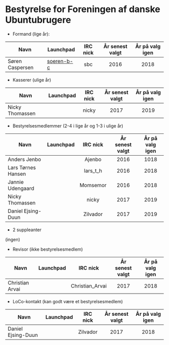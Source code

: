 
# Bestyrelse for Foreningen af danske Ubuntubrugere
 


 * Formand (lige år):
 
| Navn   |      Launchpad      |  IRC nick | År senest valgt | År på valg igen |
|--------|---------------------|:---------:|:---------------:|:---------------:|
|Søren Caspersen | [soeren-b-c](https://launchpad.net/~soeren-b-c) | sbc | 2016 | 2018|

* Kasserer (ulige år)
 
| Navn   |      Launchpad      |  IRC nick | År senest valgt | År på valg igen |
|--------|---------------------|:---------:|:---------------:|:---------------:|
|Nicky Thomassen | | nicky | 2017 | 2019|

 
 * Bestyrelsesmedlemmer (2-4 i lige år og 1-3 i ulige år) 
 
| Navn   |      Launchpad      |  IRC nick | År senest valgt | År på valg igen |
|--------|---------------------|:---------:|:---------------:|:---------------:|
|Anders Jenbo| |Ajenbo|2016|1018|
|Lars Tørnes Hansen| | lars_t_h | 2016 | 2018|
| Jannie Udengaard | | Momsemor | 2016 | 2018|
|Nicky Thomassen | | nicky | 2017 | 2019|
| Daniel Ejsing-Duun |  |Zilvador | 2017 | 2019|
 
 * 2 suppleanter
 
 (ingen)
 * Revisor (ikke bestyrelsesmedlem)
 
| Navn   |      Launchpad      |  IRC nick | År senest valgt | År på valg igen |
|--------|---------------------|:---------:|:---------------:|:---------------:|
|Christian Arvai | |  Christian_Arvai | 2017 | 2018|
 * LoCo-kontakt (kan godt være et bestyrelsesmedlem)
 
| Navn   |      Launchpad      |  IRC nick | År senest valgt | År på valg igen |
|--------|---------------------|:---------:|:---------------:|:---------------:|
| Daniel Ejsing-Duun | | Zilvador | 2017 | 2018|
 
